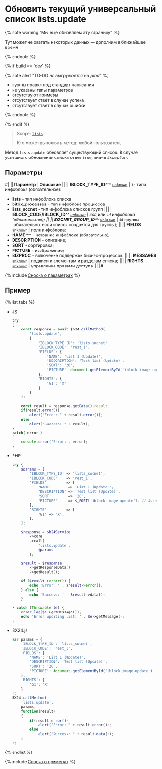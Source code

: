 # Обновить текущий универсальный список lists.update

{% note warning "Мы еще обновляем эту страницу" %}

Тут может не хватать некоторых данных — дополним в ближайшее время

{% endnote %}

{% if build == 'dev' %}

{% note alert "TO-DO _не выгружается на prod_" %}

- нужны правки под стандарт написания
- не указаны типы параметров
- отсутствуют примеры
- отсутствует ответ в случае успеха
- отсутствует ответ в случае ошибки

{% endnote %}

{% endif %}

> Scope: [`lists`](../../scopes/permissions.md)
>
> Кто может выполнять метод: любой пользователь

Метод `lists.update` обновляет существующий список. В случае успешного обновления списка ответ `true`, иначе *Exception*.

## Параметры

#|
|| **Параметр** | **Описание** ||
|| **IBLOCK_TYPE_ID**^*^
[`unknown`](../../data-types.md) | `id` типа инфоблока (обязательное):
- **lists** - тип инфоблока списка
- **bitrix_processes** - тип инфоблока процессов
- **lists_socnet** - тип инфоблока списков групп ||
|| **IBLOCK_CODE/IBLOCK_ID**^*^
[`unknown`](../../data-types.md) | код или `id` инфоблока (обязательное); ||
|| **SOCNET_GROUP_ID**^*^
[`unknown`](../../data-types.md) | `id` группы (обязательно, если список создается для группы); ||
|| **FIELDS**
[`unknown`](../../data-types.md) | поля инфоблока:
- **NAME**^*^ - название инфоблока (обязательно);
- **DESCRIPTION** - описание;
- **SORT** - сортировка;
- **PICTURE** - изображение;
- **BIZPROC** - включение поддержки бизнес-процессов. ||
|| **MESSAGES**
[`unknown`](../../data-types.md) | подписи к элементам и разделам списка; ||
|| **RIGHTS**
[`unknown`](../../data-types.md) | управление правами доступа. ||
|#

{% include [Сноска о параметрах](../../../_includes/required.md) %}

## Пример

{% list tabs %}

- JS


    ```js
    try
    {
    	const response = await $b24.callMethod(
    		'lists.update',
    		{
    			'IBLOCK_TYPE_ID': 'lists_socnet',
    			'IBLOCK_CODE': 'rest_1',
    			'FIELDS': {
    				'NAME': 'List 1 (Update)',
    				'DESCRIPTION': 'Test list (Update)',
    				'SORT': '20',
    				'PICTURE': document.getElementById('iblock-image-update')
    			},
    			'RIGHTS': {
    				'G1': 'X'
    			}
    		}
    	);
    	
    	const result = response.getData().result;
    	if(result.error())
    		alert("Error: " + result.error());
    	else
    		alert("Success: " + result);
    }
    catch( error )
    {
    	console.error('Error:', error);
    }
    ```

- PHP


    ```php
    try {
        $params = [
            'IBLOCK_TYPE_ID' => 'lists_socnet',
            'IBLOCK_CODE'    => 'rest_1',
            'FIELDS'         => [
                'NAME'        => 'List 1 (Update)',
                'DESCRIPTION' => 'Test list (Update)',
                'SORT'        => '20',
                'PICTURE'     => $_POST['iblock-image-update'], // Assuming this is coming from a form POST request
            ],
            'RIGHTS'         => [
                'G1' => 'X',
            ],
        ];
    
        $response = $b24Service
            ->core
            ->call(
                'lists.update',
                $params
            );
    
        $result = $response
            ->getResponseData()
            ->getResult();
    
        if ($result->error()) {
            echo 'Error: ' . $result->error();
        } else {
            echo 'Success: ' . $result->data();
        }
    
    } catch (Throwable $e) {
        error_log($e->getMessage());
        echo 'Error updating list: ' . $e->getMessage();
    }
    ```

- BX24.js

    ```js
    var params = {
        'IBLOCK_TYPE_ID': 'lists_socnet',
        'IBLOCK_CODE': 'rest_1',
        'FIELDS': {
            'NAME': 'List 1 (Update)',
            'DESCRIPTION': 'Test list (Update)',
            'SORT': '20',
            'PICTURE': document.getElementById('iblock-image-update')
        },
        'RIGHTS': {
            'G1': 'X'
        }
    };
    BX24.callMethod(
        'lists.update',
        params,
        function(result)
        {
            if(result.error())
                alert("Error: " + result.error());
            else
                alert("Success: " + result.data());
        }
    );
    ```

{% endlist %}

{% include [Сноска о примерах](../../../_includes/examples.md) %}